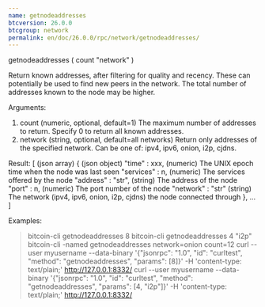 ```yaml
---
name: getnodeaddresses
btcversion: 26.0.0
btcgroup: network
permalink: en/doc/26.0.0/rpc/network/getnodeaddresses/
---
```


getnodeaddresses ( count "network" )

Return known addresses, after filtering for quality and recency.
These can potentially be used to find new peers in the network.
The total number of addresses known to the node may be higher.

Arguments:
1. count      (numeric, optional, default=1) The maximum number of addresses to return. Specify 0 to return all known addresses.
2. network    (string, optional, default=all networks) Return only addresses of the specified network. Can be one of: ipv4, ipv6, onion, i2p, cjdns.

Result:
[                         (json array)
  {                       (json object)
    "time" : xxx,         (numeric) The UNIX epoch time when the node was last seen
    "services" : n,       (numeric) The services offered by the node
    "address" : "str",    (string) The address of the node
    "port" : n,           (numeric) The port number of the node
    "network" : "str"     (string) The network (ipv4, ipv6, onion, i2p, cjdns) the node connected through
  },
  ...
]

Examples:
> bitcoin-cli getnodeaddresses 8
> bitcoin-cli getnodeaddresses 4 "i2p"
> bitcoin-cli -named getnodeaddresses network=onion count=12
> curl --user myusername --data-binary '{"jsonrpc": "1.0", "id": "curltest", "method": "getnodeaddresses", "params": [8]}' -H 'content-type: text/plain;' http://127.0.0.1:8332/
> curl --user myusername --data-binary '{"jsonrpc": "1.0", "id": "curltest", "method": "getnodeaddresses", "params": [4, "i2p"]}' -H 'content-type: text/plain;' http://127.0.0.1:8332/


